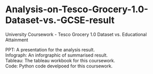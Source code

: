 # Analysis-on-Tesco-Grocery-1.0-Dataset-vs.-GCSE-result
University Coursework -  Tesco Grocery 1.0 Dataset vs. Educational Attainment



PPT: A presentation for the analysis result. <br>
Infograph: An inforgraphic of summarised result. <br>
Tableau: The tableau workbook for this coursework. <br>
Code: Python code develpoed for this coursework. <br>
